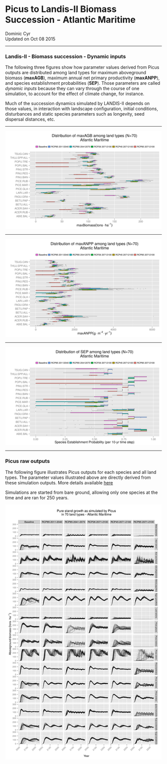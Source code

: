 # Picus to Landis-II Biomass Succession - Atlantic Maritime
Dominic Cyr  
Updated on Oct 08 2015

-------











### Landis-II - Biomass succession - Dynamic inputs

The following three figures show how parameter values derived from Picus outputs are distributed among land types for maximum aboveground biomass (**maxAGB**), maximum annual net primary productivity (**maxANPP**), and species establishment probabilities (**SEP**). Those parameters are called *dynamic inputs* because they can vary through the course of one simulation, to account for the effect of climate change, for instance.

Much of the succession dynamics simulated by LANDIS-II depends on those values, in interaction with landscape configuration, initial conditions, disturbances and static species parameters such as longevity, seed dispersal distances, etc.

-------

![Picus inferred maxAGB](..//figures/ParamDistrib_maxAGB_AM.png)


-------

![Picus inferred maxANPP](..//figures/ParamDistrib_maxANPP_AM.png)


-------

![Picus inferred SEP](..//figures/ParamDistrib_SEP_AM.png)

-------

### Picus raw outputs


The following figure illustrates Picus outputs for each species and all land types. The parameter values illustrated above are directly derived from these simulation outputs. More details available [here](https://github.com/dcyr/PicusToLandisIIBiomassSuccession)


Simulations are started from bare ground, allowing only one species at the time and are ran for 250 years.

![Picus raw outputs](..//figures/picusGrowth_AM.png)

